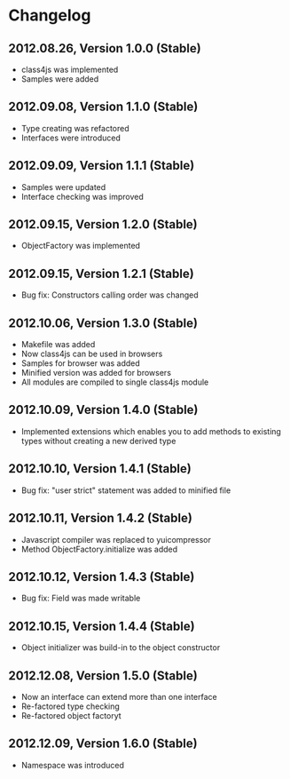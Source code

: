 # Changelog

## 2012.08.26, Version 1.0.0 (Stable)

* class4js was implemented
* Samples were added

## 2012.09.08, Version 1.1.0 (Stable)

* Type creating was refactored
* Interfaces were introduced

## 2012.09.09, Version 1.1.1 (Stable)

* Samples were updated
* Interface checking was improved

## 2012.09.15, Version 1.2.0 (Stable)

* ObjectFactory was implemented

## 2012.09.15, Version 1.2.1 (Stable)

* Bug fix: Constructors calling order was changed

## 2012.10.06, Version 1.3.0 (Stable)

* Makefile was added
* Now class4js can be used in browsers
* Samples for browser was added
* Minified version was added for browsers
* All modules are compiled to single class4js module

## 2012.10.09, Version 1.4.0 (Stable)

* Implemented extensions which enables you to add methods to existing types without creating a new derived type 

## 2012.10.10, Version 1.4.1 (Stable)

* Bug fix: "user strict" statement was added to minified file

## 2012.10.11, Version 1.4.2 (Stable)

* Javascript compiler was replaced to yuicompressor
* Method ObjectFactory.initialize was added

## 2012.10.12, Version 1.4.3 (Stable)

* Bug fix: Field was made writable

## 2012.10.15, Version 1.4.4 (Stable)

* Object initializer was build-in to the object constructor 

## 2012.12.08, Version 1.5.0 (Stable)

* Now an interface can extend more than one interface
* Re-factored type checking
* Re-factored object factoryt 

## 2012.12.09, Version 1.6.0 (Stable)

* Namespace was introduced
